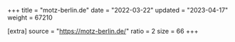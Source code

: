 +++
title = "motz-berlin.de"
date = "2022-03-22"
updated = "2023-04-17"
weight = 67210

[extra]
source = "https://motz-berlin.de/"
ratio = 2
size = 66
+++
